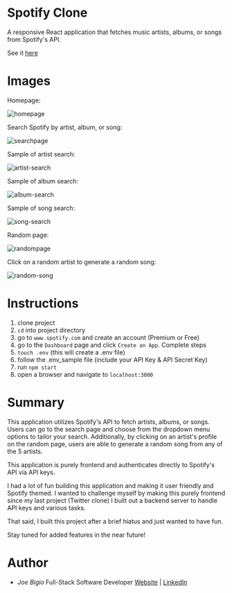 # Spotify Clone

A responsive React application that fetches music artists, albums, or songs from Spotify's API.

See it [here](https://spotify-clone-jb.herokuapp.com/)

# Images

Homepage:

![homepage](https://user-images.githubusercontent.com/43301741/131029614-32b82519-e317-4592-b6ac-897ee04ad5ae.png)

Search Spotify by artist, album, or song:

![searchpage](https://user-images.githubusercontent.com/43301741/131030097-f2eea7b9-5249-4ce1-b744-1cdbf6bdaa93.png)

Sample of artist search:

![artist-search](https://user-images.githubusercontent.com/43301741/131030392-4274acec-9bef-4bc8-a948-0077f0d5a979.png)

Sample of album search:

![album-search](https://user-images.githubusercontent.com/43301741/131034066-6ee4b7ad-6155-4ffd-b897-d076ffcfb143.png)

Sample of song search:

![song-search](https://user-images.githubusercontent.com/43301741/131034278-b31e8357-c1f4-45e0-bcad-43a29c312cf7.png)

Random page:

![randompage](https://user-images.githubusercontent.com/43301741/131033567-f398e16d-2517-4453-acd5-2aa7b65d4d14.png)

Click on a random artist to generate a random song:

![random-song](https://user-images.githubusercontent.com/43301741/131033829-4eb4b32e-a38a-489c-9e64-7fda2c586a29.png)

# Instructions
1) clone project
2) `cd` into project directory
3) go to `www.spotify.com` and create an account (Premium or Free)
4) go to the `Dashboard` page and click `Create an App`. Complete steps
5) `touch .env` (this will create a .env file)
6) follow the .env_sample file (include your API Key & API Secret Key)
7) run `npm start`
8) open a browser and navigate to `localhost:3000`
# Summary

This application utilizes Spotify's API to fetch artists, albums, or songs. Users can go to the search page and choose from the dropdown menu options to tailor your search. Additionally, by clicking on an artist's profile on the random page, users are able to generate a random song from any of the 5 artists.

This application is purely frontend and authenticates directly to Spotify's API via API keys.

I had a lot of fun building this application and making it user friendly and Spotify themed. I wanted to challenge myself by making this purely frontend since my last project (Twitter clone) I built out a backend server to handle API keys and various tasks.

That said, I built this project after a brief hiatus and just wanted to have fun.

Stay tuned for added features in the near future!
# Author

- _Joe Bigio_ Full-Stack Software Developer [Website](https://j-bigio-portfolio.netlify.app/) | [LinkedIn](https://www.linkedin.com/in/joelbigio/)